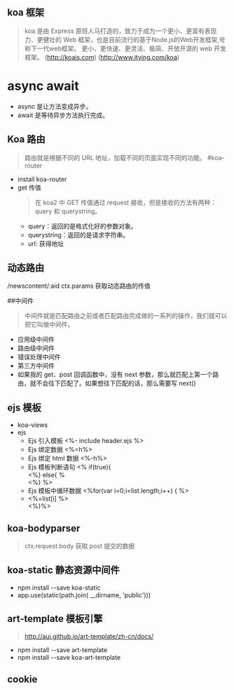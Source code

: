 ## koa 框架
  > koa 是由 Express 原班人马打造的，致力于成为一个更小、更富有表现力、更健壮的 Web 框架，也是目前流行的基于Node.js的Web开发框架,号称下一代web框架。 更小、更快速、更灵活、极简、开放开源的 web 开发框架。
  > (http://koajs.com)
  > (http://www.itying.com/koa)

# async await
  - async 是让方法变成异步。
  - await 是等待异步方法执行完成。

## Koa 路由
  > 路由就是根据不同的 URL 地址，加载不同的页面实现不同的功能。
#koa-router 
  - install koa-router
  - get 传值
    > 在 koa2 中 GET 传值通过 request 接收，但是接收的方法有两种：query 和 querystring。
    - query：返回的是格式化好的参数对象。
    - querystring：返回的是请求字符串。
    - url: 获得地址

## 动态路由
  /newscontent/:aid
  ctx.params 获取动态路由的传值

##中间件
  > 中间件就是匹配路由之前或者匹配路由完成做的一系列的操作，我们就可以把它叫做中间件。
  - 应用级中间件
  - 路由级中间件
  - 错误处理中间件
  - 第三方中间件
  - 如果我的 get、post 回调函数中，没有 next 参数，那么就匹配上第一个路由，就不会往下匹配了。如果想往下匹配的话，那么需要写 next()

## ejs 模板
  - koa-views
  - ejs
    - Ejs 引入模板  <%- include header.ejs %>
    - Ejs 绑定数据 <%=h%>
    - Ejs 绑定 html 数据 <%-h%>
    - Ejs 模板判断语句 <% if(true){ <div><%} else{ %<div><%} %>
    - Ejs 模板中循环数据 <%for(var i=0;i<list.length;i++) { %><li><%=list[i] %></li><%}%>

## koa-bodyparser
  > ctx.request.body 获取 post 提交的数据

## koa-static 静态资源中间件
  - npm install --save koa-static
  - app.use(static(path.join( __dirname, 'public')))

## art-template 模板引擎
  > http://aui.github.io/art-template/zh-cn/docs/
  - npm install --save art-template
  - npm install --save koa-art-template

## cookie
  







